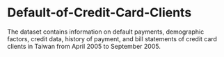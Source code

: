 # Default-of-Credit-Card-Clients
The dataset contains information on default payments, demographic factors, credit data, history of payment, and bill statements of credit card clients in Taiwan from April 2005 to September 2005.
